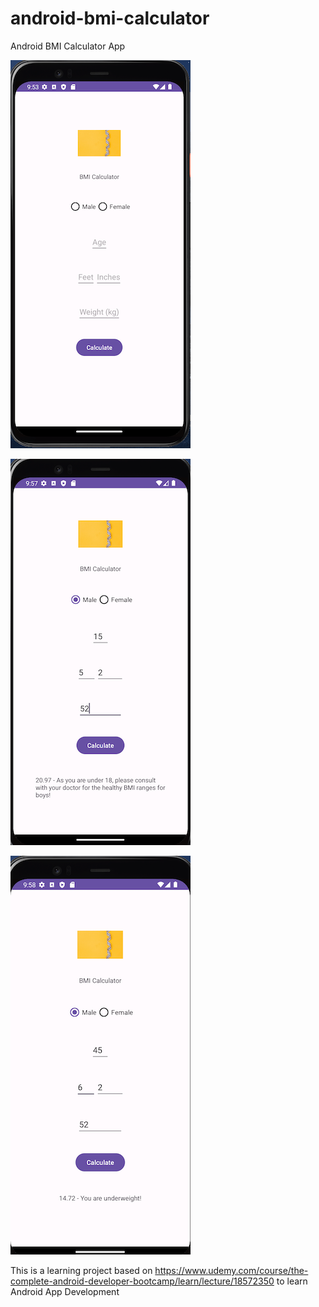 # android-bmi-calculator
Android BMI Calculator App

![screenshot](https://github.com/kawgh1/android-bmi-calculator/blob/main/Screen%20Shot2.png)

![screenshot](https://github.com/kawgh1/android-bmi-calculator/blob/main/Screen%20Shot3.png)


![screenshot](https://github.com/kawgh1/android-bmi-calculator/blob/main/Screen%20Shot%205.png)



This is a learning project based on https://www.udemy.com/course/the-complete-android-developer-bootcamp/learn/lecture/18572350 to learn Android App Development
